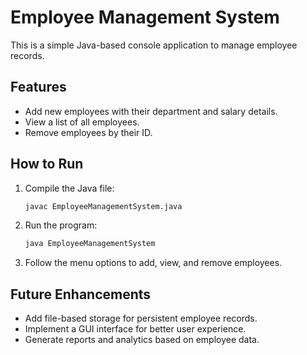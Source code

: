 # Employee Management System

This is a simple Java-based console application to manage employee records.

## Features

- Add new employees with their department and salary details.
- View a list of all employees.
- Remove employees by their ID.

## How to Run

1. Compile the Java file:

   ```sh
   javac EmployeeManagementSystem.java
   ```

2. Run the program:

   ```sh
   java EmployeeManagementSystem
   ```

3. Follow the menu options to add, view, and remove employees.

## Future Enhancements

- Add file-based storage for persistent employee records.
- Implement a GUI interface for better user experience.
- Generate reports and analytics based on employee data.
